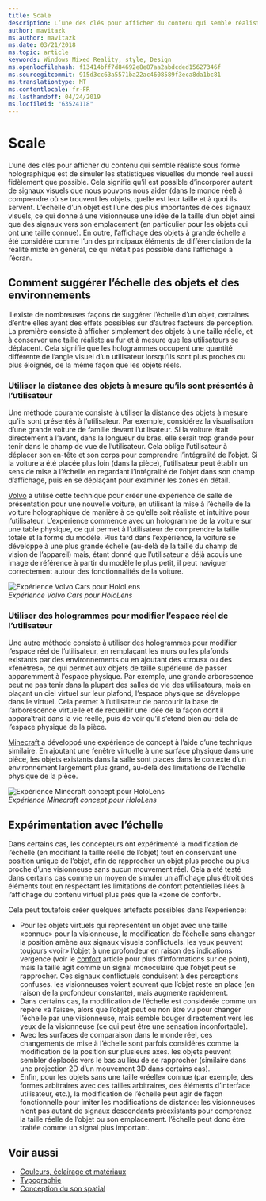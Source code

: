 ```yaml
---
title: Scale
description: L’une des clés pour afficher du contenu qui semble réaliste sous forme holographique est de simuler les statistiques visuelles du monde réel aussi fidèlement que possible.
author: mavitazk
ms.author: mavitazk
ms.date: 03/21/2018
ms.topic: article
keywords: Windows Mixed Reality, style, Design
ms.openlocfilehash: f13414bff7d84692e8e87aa2abdcded15627346f
ms.sourcegitcommit: 915d3cc63a5571ba22ac4608589f3eca8da1bc81
ms.translationtype: MT
ms.contentlocale: fr-FR
ms.lasthandoff: 04/24/2019
ms.locfileid: "63524118"
---
```

# <a name="scale"></a>Scale

L’une des clés pour afficher du contenu qui semble réaliste sous forme holographique est de simuler les statistiques visuelles du monde réel aussi fidèlement que possible. Cela signifie qu’il est possible d’incorporer autant de signaux visuels que nous pouvons nous aider (dans le monde réel) à comprendre où se trouvent les objets, quelle est leur taille et à quoi ils servent. L’échelle d’un objet est l’une des plus importantes de ces signaux visuels, ce qui donne à une visionneuse une idée de la taille d’un objet ainsi que des signaux vers son emplacement (en particulier pour les objets qui ont une taille connue). En outre, l’affichage des objets à grande échelle a été considéré comme l’un des principaux éléments de différenciation de la réalité mixte en général, ce qui n’était pas possible dans l’affichage à l’écran.

## <a name="how-to-suggest-the-scale-of-objects-and-environments"></a>Comment suggérer l’échelle des objets et des environnements

Il existe de nombreuses façons de suggérer l’échelle d’un objet, certaines d’entre elles ayant des effets possibles sur d’autres facteurs de perception. La première consiste à afficher simplement des objets à une taille réelle, et à conserver une taille réaliste au fur et à mesure que les utilisateurs se déplacent. Cela signifie que les hologrammes occupent une quantité différente de l’angle visuel d’un utilisateur lorsqu’ils sont plus proches ou plus éloignés, de la même façon que les objets réels.

### <a name="utilize-the-distance-of-objects-as-they-are-presented-to-the-user"></a>Utiliser la distance des objets à mesure qu’ils sont présentés à l’utilisateur

Une méthode courante consiste à utiliser la distance des objets à mesure qu’ils sont présentés à l’utilisateur. Par exemple, considérez la visualisation d’une grande voiture de famille devant l’utilisateur. Si la voiture était directement à l’avant, dans la longueur du bras, elle serait trop grande pour tenir dans le champ de vue de l’utilisateur. Cela oblige l’utilisateur à déplacer son en-tête et son corps pour comprendre l’intégralité de l’objet. Si la voiture a été placée plus loin (dans la pièce), l’utilisateur peut établir un sens de mise à l’échelle en regardant l’intégralité de l’objet dans son champ d’affichage, puis en se déplaçant pour examiner les zones en détail.

[Volvo](https://www.youtube.com/watch?v=DilzwF90vec) a utilisé cette technique pour créer une expérience de salle de présentation pour une nouvelle voiture, en utilisant la mise à l’échelle de la voiture holographique de manière à ce qu’elle soit réaliste et intuitive pour l’utilisateur. L’expérience commence avec un hologramme de la voiture sur une table physique, ce qui permet à l’utilisateur de comprendre la taille totale et la forme du modèle. Plus tard dans l’expérience, la voiture se développe à une plus grande échelle (au-delà de la taille du champ de vision de l’appareil) mais, étant donné que l’utilisateur a déjà acquis une image de référence à partir du modèle le plus petit, il peut naviguer correctement autour des fonctionnalités de la voiture.

![Expérience Volvo Cars pour HoloLens](images/volvo-cars-microsoft-hololens-experience01-640px.jpg)<br>
*Expérience Volvo Cars pour HoloLens*

### <a name="use-holograms-to-modify-the-users-real-space"></a>Utiliser des hologrammes pour modifier l’espace réel de l’utilisateur

Une autre méthode consiste à utiliser des hologrammes pour modifier l’espace réel de l’utilisateur, en remplaçant les murs ou les plafonds existants par des environnements ou en ajoutant des «trous» ou des «fenêtres», ce qui permet aux objets de taille supérieure de passer apparemment à l’espace physique. Par exemple, une grande arborescence peut ne pas tenir dans la plupart des salles de vie des utilisateurs, mais en plaçant un ciel virtuel sur leur plafond, l’espace physique se développe dans le virtuel. Cela permet à l’utilisateur de parcourir la base de l’arborescence virtuelle et de recueillir une idée de la façon dont il apparaîtrait dans la vie réelle, puis de voir qu’il s’étend bien au-delà de l’espace physique de la pièce.

[Minecraft](https://minecraft.net/) a développé une expérience de concept à l’aide d’une technique similaire. En ajoutant une fenêtre virtuelle à une surface physique dans une pièce, les objets existants dans la salle sont placés dans le contexte d’un environnement largement plus grand, au-delà des limitations de l’échelle physique de la pièce.

![Expérience Minecraft concept pour HoloLens](images/800px-minecraftwindow-640px.jpg)<br>
*Expérience Minecraft concept pour HoloLens*

## <a name="experimenting-with-scale"></a>Expérimentation avec l’échelle

Dans certains cas, les concepteurs ont expérimenté la modification de l’échelle (en modifiant la taille réelle de l’objet) tout en conservant une position unique de l’objet, afin de rapprocher un objet plus proche ou plus proche d’une visionneuse sans aucun mouvement réel. Cela a été testé dans certains cas comme un moyen de simuler un affichage plus étroit des éléments tout en respectant les limitations de confort potentielles liées à l’affichage du contenu virtuel plus près que la «zone de confort».

Cela peut toutefois créer quelques artefacts possibles dans l’expérience:
* Pour les objets virtuels qui représentent un objet avec une taille «connue» pour la visionneuse, la modification de l’échelle sans changer la position amène aux signaux visuels conflictuels. les yeux peuvent toujours «voir» l’objet à une profondeur en raison des indications vergence (voir le [confort](comfort.md) article pour plus d’informations sur ce point), mais la taille agit comme un signal monoculaire que l’objet peut se rapprocher. Ces signaux conflictuels conduisent à des perceptions confuses. les visionneuses voient souvent que l’objet reste en place (en raison de la profondeur constante), mais augmente rapidement.
* Dans certains cas, la modification de l’échelle est considérée comme un repère «à l’aise», alors que l’objet peut ou non être vu pour changer l’échelle par une visionneuse, mais semble bouger directement vers les yeux de la visionneuse (ce qui peut être une sensation inconfortable).
* Avec les surfaces de comparaison dans le monde réel, ces changements de mise à l’échelle sont parfois considérés comme la modification de la position sur plusieurs axes. les objets peuvent sembler déplacés vers le bas au lieu de se rapprocher (similaire dans une projection 2D d’un mouvement 3D dans certains cas).
* Enfin, pour les objets sans une taille «réelle» connue (par exemple, des formes arbitraires avec des tailles arbitraires, des éléments d’interface utilisateur, etc.), la modification de l’échelle peut agir de façon fonctionnelle pour imiter les modifications de distance: les visionneuses n’ont pas autant de signaux descendants préexistants pour comprenez la taille réelle de l’objet ou son emplacement. l’échelle peut donc être traitée comme un signal plus important.

## <a name="see-also"></a>Voir aussi
* [Couleurs, éclairage et matériaux](color,-light-and-materials.md)
* [Typographie](typography.md)
* [Conception du son spatial](spatial-sound-design.md)
